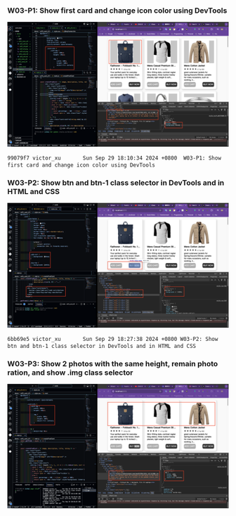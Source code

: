 ### W03-P1: Show first card and change icon color using DevTools

![](./w03-p1.png)

```
99079f7 victor_xu       Sun Sep 29 18:10:34 2024 +0800  W03-P1: Show first card and change icon color using DevTools
```

### W03-P2: Show btn and btn-1 class selector in DevTools and in HTML and CSS

![](./w03-p2.png)

```
6bb69e5 victor_xu       Sun Sep 29 18:27:38 2024 +0800 W03-P2: Show btn and btn-1 class selector in DevTools and in HTML and CSS
```

### W03-P3: Show 2 photos with the same height, remain photo ration, and show .img class selector

![](./w03-p3.png)


```
```